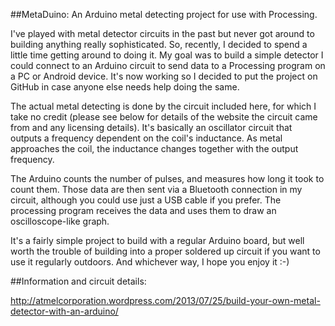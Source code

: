 ##MetaDuino: An Arduino metal detecting project for use with Processing.

I've played with metal detector circuits in the past but never got around to building anything really sophisticated. So, recently, I decided to spend a little time getting around to doing it. My goal was to build a simple detector I could connect to an Arduino circuit to send data to a Processing program on a PC or Android device. It's now working so I decided to put the project on GitHub in case anyone else needs help doing the same.

The actual metal detecting is done by the circuit included here, for which I take no credit (please see below for details of the website the circuit came from and any licensing details). It's basically an oscillator circuit that outputs a frequency dependent on the coil's inductance. As metal approaches the coil, the inductance changes together with the output frequency.

The Arduino counts the number of pulses, and measures how long it took to count them. Those data are then sent via a Bluetooth connection in my circuit, although you could use just a USB cable if you prefer. The processing program receives the data and uses them to draw an oscilloscope-like graph.

It's a fairly simple project to build with a regular Arduino board, but well worth the trouble of building into a proper soldered up circuit if you want to use it regularly outdoors. And whichever way, I hope you enjoy it :-)

##Information and circuit details:

http://atmelcorporation.wordpress.com/2013/07/25/build-your-own-metal-detector-with-an-arduino/


